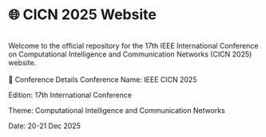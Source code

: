 <h1>🌐 CICN 2025 Website</h1>
<br>
Welcome to the official repository for the 17th IEEE International Conference on Computational Intelligence and Communication Networks (CICN 2025) website.
<br><br>
📅 Conference Details
Conference Name: IEEE CICN 2025

Edition: 17th International Conference

Theme: Computational Intelligence and Communication Networks

Date: 20-21 Dec 2025

<!-- Location: NIT Goa -->

